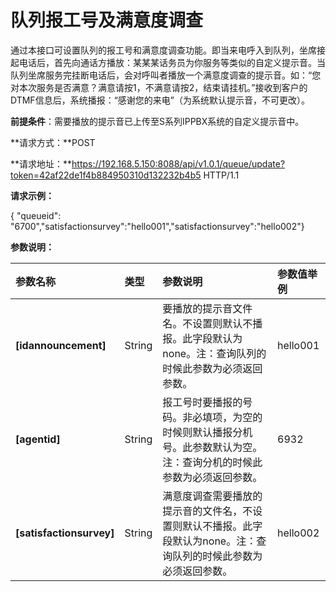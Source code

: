 # 队列报工号及满意度调查

通过本接口可设置队列的报工号和满意度调查功能。即当来电呼入到队列，坐席接起电话后，首先向通话方播放：某某某话务员为你服务等类似的自定义提示音。当队列坐席服务完挂断电话后，会对呼叫者播放一个满意度调查的提示音。如：“您对本次服务是否满意？满意请按1，不满意请按2，结束请挂机。”接收到客户的DTMF信息后，系统播报：“感谢您的来电”（为系统默认提示音，不可更改）。

**前提条件**：需要播放的提示音已上传至S系列IPPBX系统的自定义提示音中。

**请求方式：**POST

**请求地址：**https://192.168.5.150:8088/api/v1.0.1/queue/update?token=42af22de1f4b884950310d132232b4b5 HTTP/1.1

**请求示例：**

{ "queueid": "6700","satisfactionsurvey":"hello001","satisfactionsurvey":"hello002"}

**参数说明：**

| **参数名称** | **类型** | **参数说明** | **参数值举例** |
| :--- | :--- | :--- | :--- |
| **\[idannouncement\]** | String | 要播放的提示音文件名。不设置则默认不播报。此字段默认为none。注：查询队列的时候此参数为必须返回参数。 | hello001 |
| **\[agentid\]** | String | 报工号时要播报的号码。非必填项，为空的时候则默认播报分机号。此参数默认为空。注：查询分机的时候此参数为必须返回参数。 | 6932 |
| **\[satisfactionsurvey\]** | String | 满意度调查需要播放的提示音的文件名，不设置则默认不播报。此字段默认为none。注：查询队列的时候此参数为必须返回参数。 | hello002 |




